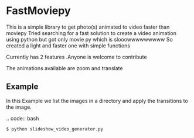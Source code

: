 # FastMoviepy

This is a simple library to get photo(s) animated to video faster than moviepy
Tried searching for a fast solution to create a video animation using python but got only movie py which is slooowwwwwwwww
So created a light and faster one with simple functions

Currently has 2 features .Anyone is welcome to contribute

The animations available are zoom and translate

Example
-------

In this Example we list the images in a directory and apply the transitions to the image.

.. code:: bash
    

    $ python slideshow_video_generator.py
    
